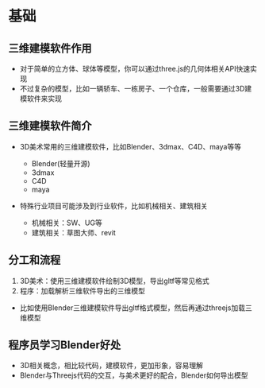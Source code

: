 # 基础

## 三维建模软件作用

+ 对于简单的立方体、球体等模型，你可以通过three.js的几何体相关API快速实现
+ 不过复杂的模型，比如一辆轿车、一栋房子、一个仓库，一般需要通过3D建模软件来实现

## 三维建模软件简介

+ 3D美术常用的三维建模软件，比如Blender、3dmax、C4D、maya等等

  + Blender(轻量开源)
  + 3dmax
  + C4D
  + maya

+ 特殊行业项目可能涉及到行业软件，比如机械相关、建筑相关

  + 机械相关：SW、UG等
  + 建筑相关：草图大师、revit

## 分工和流程

1. 3D美术：使用三维建模软件绘制3D模型，导出gltf等常见格式
2. 程序：加载解析三维软件导出的三维模型

+ 比如使用Blender三维建模软件导出gltf格式模型，然后再通过threejs加载三维模型

## 程序员学习Blender好处

+ 3D相关概念，相比较代码，建模软件，更加形象，容易理解
+ Blender与Threejs代码的交互，与美术更好的配合，Blender如何导出模型
